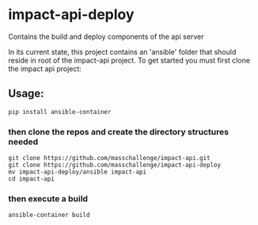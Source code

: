 # impact-api-deploy
Contains the build and deploy components of the api server

In its current state, this project contains an 'ansible' folder that should reside in root of the impact-api project. To get started you must first clone the impact api project:

## Usage:

	pip install ansible-container

### then clone the repos and create the directory structures needed

	git clone https://github.com/masschallenge/impact-api.git
	git clone https://github.com/masschallenge/impact-api-deploy
	mv impact-api-deploy/ansible impact-api
	cd impact-api

### then execute a build

	ansible-container build
